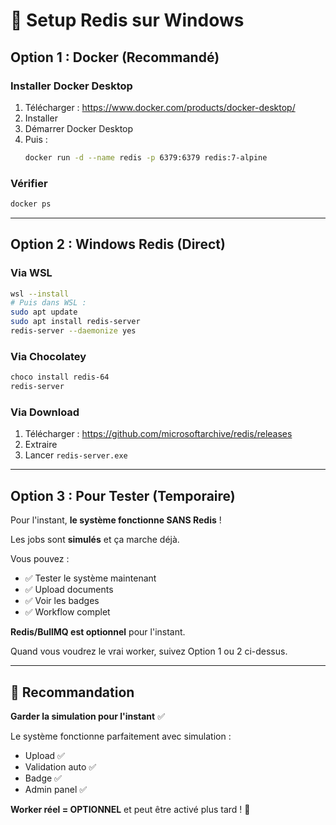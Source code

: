 # 🚀 Setup Redis sur Windows

## Option 1 : Docker (Recommandé)

### Installer Docker Desktop
1. Télécharger : https://www.docker.com/products/docker-desktop/
2. Installer
3. Démarrer Docker Desktop
4. Puis :
   ```bash
   docker run -d --name redis -p 6379:6379 redis:7-alpine
   ```

### Vérifier
```bash
docker ps
```

---

## Option 2 : Windows Redis (Direct)

### Via WSL
```bash
wsl --install
# Puis dans WSL :
sudo apt update
sudo apt install redis-server
redis-server --daemonize yes
```

### Via Chocolatey
```bash
choco install redis-64
redis-server
```

### Via Download
1. Télécharger : https://github.com/microsoftarchive/redis/releases
2. Extraire
3. Lancer `redis-server.exe`

---

## Option 3 : Pour Tester (Temporaire)

Pour l'instant, **le système fonctionne SANS Redis** !

Les jobs sont **simulés** et ça marche déjà.

Vous pouvez :
- ✅ Tester le système maintenant
- ✅ Upload documents
- ✅ Voir les badges
- ✅ Workflow complet

**Redis/BullMQ est optionnel** pour l'instant.

Quand vous voudrez le vrai worker, suivez Option 1 ou 2 ci-dessus.

---

## 🎯 Recommandation

**Garder la simulation pour l'instant** ✅

Le système fonctionne parfaitement avec simulation :
- Upload ✅
- Validation auto ✅
- Badge ✅
- Admin panel ✅

**Worker réel = OPTIONNEL** et peut être activé plus tard ! 🚀

